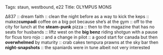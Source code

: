 Tags: staun, westbound, e22
Title: OLYMPUS MONS 
  
∆837 :: dream faith :: clean the night before as a way to kick the keps :: makez**cumpadi** coffee on a big pot because she’s at the gym :: off to the city for lunch at the **steam-punk** pizza :: then to the magazine that has no seats for husbands :: liftz west on the **big benz** riding shotgun with a pause for ficus toro rojo :: and a change in pilot :: a good start for canada but then **overwhelmed** by maturity :: crab cakes tempura prawns at the sky bar then **night-snapshots** ::  the spaniards were in tune albeit not very interested  
